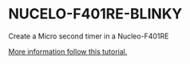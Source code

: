 # NUCELO-F401RE-BLINKY
Create a Micro second timer in a Nucleo-F401RE




[More information follow this tutorial.](https://medium.com/@ivanoviedo91/create-usecond-delay-with-stm32-nucleo-f401re-9fa7e1e489c9)
